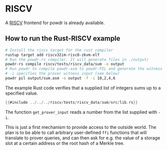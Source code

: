 # RISCV

A [RISCV](https://riscv.org/technical/specifications/) frontend for powdr is already available.

## How to run the Rust-RISCV example

```sh
# Install the riscv target for the rust compiler
rustup target add riscv32im-risc0-zkvm-elf
# Run the powdr-rs compiler. It will generate files in ./output/
powdr-rs compile riscv/tests/riscv_data/sum -o output
# Run powdr to compile powdr-asm to powdr-PIL and generate the witness
# -i specifies the prover witness input (see below)
powdr pil output/sum.asm -o output -f -i 10,2,4,6
```

The example Rust code verifies that a supplied list of integers sums up to a specified value.

```rust
{{#include ../../../riscv/tests/riscv_data/sum/src/lib.rs}}
```

The function `get_prover_input` reads a number from the list supplied with `-i`.

This is just a first mechanism to provide access to the outside world.
The plan is to be able to call arbitrary user-defined `ffi` functions that will translate to prover queries,
and can then ask for e.g. the value of a storage slot at a certain address or the root hash of a Merkle tree.
